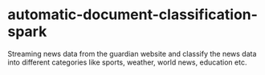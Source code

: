 # automatic-document-classification-spark
Streaming news data from the guardian website and classify the news data into different categories like sports, weather, world news, education etc.
